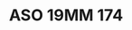 ---
title: ASO 19MM 174
date: 
draft: false

# descripcion
description : Anillo de plata 925.

materials: Plata 925

color: 

dimensions: 19mm diámetro

code: 05-23-1563

type: "Anillos"

categories: []

price: $7.290,00

price_eftvo: $6.200,00

# Images
# first image will be shown in the product page
images:
  # - image: "images/path_to_image"
  # La ubicacion de las imagenes es imagenes/Anillos/Anillos.Solo Plata/05-23-1563-aso-19mm-174
  - image: "./images/anillos/solo_plata/05-23-1563-aso-19mm-174.jpg"
---